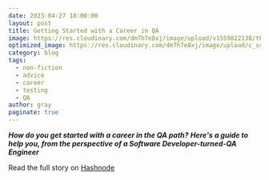 ```yaml
---
date: 2023-04-27 18:00:00
layout: post
title: Getting Started with a Career in QA
image: https://res.cloudinary.com/dm7h7e8xj/image/upload/v1559822138/theme9_v273a9.jpg
optimized_image: https://res.cloudinary.com/dm7h7e8xj/image/upload/c_scale,w_380/v1559822138/theme9_v273a9.jpg
category: blog
tags:
  - non-fiction
  - advice
  - career
  - testing
  - QA
author: gray
paginate: true
---
```


***How do you get started with a career in the QA path?***
***Here's a guide to help you, from the perspective of a Software Developer-turned-QA Engineer***


Read the full story on <a href="https://digracesion.hashnode.dev/getting-started-with-a-career-in-qa">Hashnode</a>